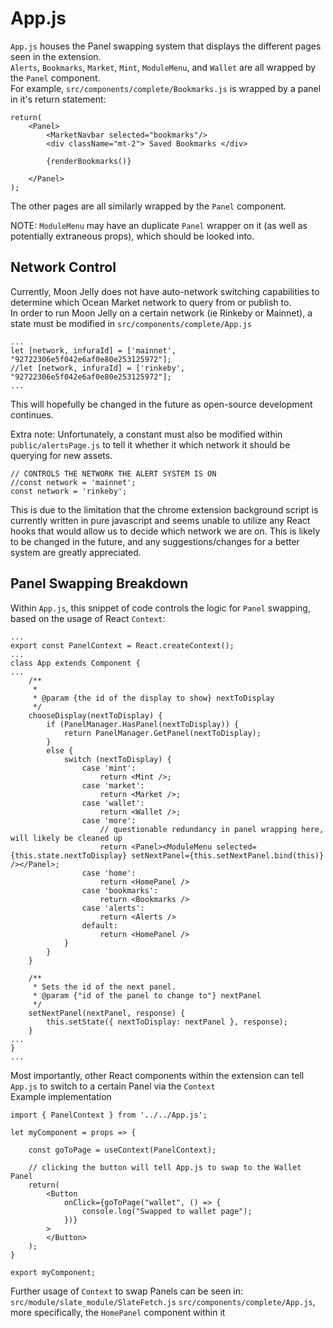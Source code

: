 # App.js
`App.js` houses the Panel swapping system that displays the different pages seen in the extension.  
`Alerts`, `Bookmarks`, `Market`, `Mint`, `ModuleMenu`, and `Wallet` are all wrapped by the `Panel` component.  
For example, `src/components/complete/Bookmarks.js` is wrapped by a panel in it's return statement:
```JSX
return(
    <Panel>
        <MarketNavbar selected="bookmarks"/>
        <div className="mt-2"> Saved Bookmarks </div>
        
        {renderBookmarks()}

    </Panel>
);
```
The other pages are all similarly wrapped by the `Panel` component.  

NOTE: `ModuleMenu` may have an duplicate `Panel` wrapper on it (as well as potentially extraneous props), which should be looked into.  

## Network Control
Currently, Moon Jelly does not have auto-network switching capabilities to determine which Ocean Market network to query from or publish to.  
In order to run Moon Jelly on a certain network (ie Rinkeby or Mainnet), a state must be modified in `src/components/complete/App.js`  
```JSX
...
let [network, infuraId] = ['mainnet', "92722306e5f042e6af0e80e253125972"];
//let [network, infuraId] = ['rinkeby', "92722306e5f042e6af0e80e253125972"];
...
```
This will hopefully be changed in the future as open-source development continues.  

Extra note: Unfortunately, a constant must also be modified within `public/alertsPage.js` to tell it whether it which network it should be querying for new assets.
```JSX
// CONTROLS THE NETWORK THE ALERT SYSTEM IS ON
//const network = 'mainnet';
const network = 'rinkeby';
```
This is due to the limitation that the chrome extension background script is currently written in pure javascript and seems unable to utilize any React hooks that would allow us to decide which network we are on. This is likely to be changed in the future, and any suggestions/changes for a better system are greatly appreciated.  

## Panel Swapping Breakdown
Within `App.js`, this snippet of code controls the logic for `Panel` swapping, based on the usage of React `Context`:
```JSX
...
export const PanelContext = React.createContext();
...
class App extends Component {
...
    /**
     * 
     * @param {the id of the display to show} nextToDisplay 
     */
    chooseDisplay(nextToDisplay) {
        if (PanelManager.HasPanel(nextToDisplay)) {
            return PanelManager.GetPanel(nextToDisplay);
        }
        else {
            switch (nextToDisplay) {
                case 'mint':
                    return <Mint />;
                case 'market':
                    return <Market />;
                case 'wallet':
                    return <Wallet />;
                case 'more':
                    // questionable redundancy in panel wrapping here, will likely be cleaned up
                    return <Panel><ModuleMenu selected={this.state.nextToDisplay} setNextPanel={this.setNextPanel.bind(this)} /></Panel>;
                case 'home':
                    return <HomePanel />
                case 'bookmarks':
                    return <Bookmarks />
                case 'alerts':
                    return <Alerts />
                default:
                    return <HomePanel />
            }
        }
    }

    /**
     * Sets the id of the next panel.
     * @param {"id of the panel to change to"} nextPanel 
     */
    setNextPanel(nextPanel, response) {
        this.setState({ nextToDisplay: nextPanel }, response);
    }
...
}
...
```
Most importantly, other React components within the extension can tell `App.js` to switch to a certain Panel via the `Context`  
Example implementation
```JSX
import { PanelContext } from '../../App.js';

let myComponent = props => {

    const goToPage = useContext(PanelContext);
    
    // clicking the button will tell App.js to swap to the Wallet Panel
    return(
        <Button
            onClick={goToPage("wallet", () => {
                console.log("Swapped to wallet page");
            })}
        >
        </Button>
    );
}

export myComponent;
```
Further usage of `Context` to swap Panels can be seen in:
`src/module/slate_module/SlateFetch.js`
`src/components/complete/App.js`, more specifically, the `HomePanel` component within it

